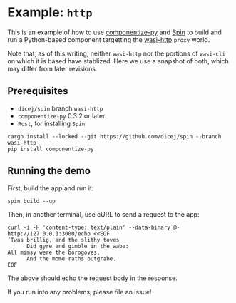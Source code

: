 # Example: `http`

This is an example of how to use [componentize-py] and [Spin] to build and run a
Python-based component targetting the [wasi-http] `proxy` world.

Note that, as of this writing, neither `wasi-http` nor the portions of
`wasi-cli` on which it is based have stablized.  Here we use a snapshot of both,
which may differ from later revisions.

[componentize-py]: https://github.com/dicej/componentize-py
[Spin]: https://github.com/fermyon/spin
[wasi-http]: https://github.com/WebAssembly/wasi-http

## Prerequisites

* `dicej/spin` branch `wasi-http`
* `componentize-py` 0.3.2 or later
* `Rust`, for installing `Spin`

```
cargo install --locked --git https://github.com/dicej/spin --branch wasi-http
pip install componentize-py
```

## Running the demo

First, build the app and run it:

```
spin build --up
```

Then, in another terminal, use cURL to send a request to the app:

```
curl -i -H 'content-type: text/plain' --data-binary @- http://127.0.0.1:3000/echo <<EOF
’Twas brillig, and the slithy toves
      Did gyre and gimble in the wabe:
All mimsy were the borogoves,
      And the mome raths outgrabe.
EOF
```

The above should echo the request body in the response.

If you run into any problems, please file an issue!
